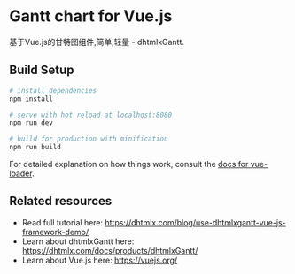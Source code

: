 # Gantt chart for Vue.js 

基于Vue.js的甘特图组件,简单,轻量 - dhtmlxGantt.

## Build Setup

``` bash
# install dependencies
npm install

# serve with hot reload at localhost:8080
npm run dev

# build for production with minification
npm run build
```

For detailed explanation on how things work, consult the [docs for vue-loader](http://vuejs.github.io/vue-loader).


## Related resources

 - Read full tutorial here: https://dhtmlx.com/blog/use-dhtmlxgantt-vue-js-framework-demo/
 - Learn about dhtmlxGantt here: https://dhtmlx.com/docs/products/dhtmlxGantt/
 - Learn about Vue.js here: https://vuejs.org/